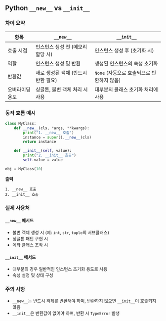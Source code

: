 
## Python `__new__` vs `__init__`

### 차이 요약

| 항목           | `__new__`                                                | `__init__`                                               |
|----------------|----------------------------------------------------------|----------------------------------------------------------|
| 호출 시점      | 인스턴스 생성 전 (메모리 할당 시)                        | 인스턴스 생성 후 (초기화 시)                             |
| 역할           | 인스턴스 생성 및 반환                                    | 생성된 인스턴스의 속성 초기화                            |
| 반환값         | 새로 생성된 객체 (반드시 반환 필요)                      | `None` (자동으로 호출되므로 반환하지 않음)               |
| 오버라이딩 용도 | 싱글톤, 불변 객체 처리 시 사용                           | 대부분의 클래스 초기화 처리에 사용                        |

### 동작 흐름 예시

```python
class MyClass:
    def __new__(cls, *args, **kwargs):
        print("1. __new__ 호출")
        instance = super().__new__(cls)
        return instance

    def __init__(self, value):
        print("2. __init__ 호출")
        self.value = value

obj = MyClass(10)
```

**출력**
```
1. __new__ 호출
2. __init__ 호출
```

### 실제 사용처

#### `__new__` 메서드

- 불변 객체 생성 시 (예: `int`, `str`, `tuple`의 서브클래스)
- 싱글톤 패턴 구현 시
- 메타 클래스 조작 시

#### `__init__` 메서드

- 대부분의 경우 일반적인 인스턴스 초기화 용도로 사용
- 속성 설정 및 상태 구성

### 주의 사항

- `__new__`는 반드시 객체를 반환해야 하며, 반환하지 않으면 `__init__`이 호출되지 않음
- `__init__`은 반환값이 없어야 하며, 반환 시 `TypeError` 발생
